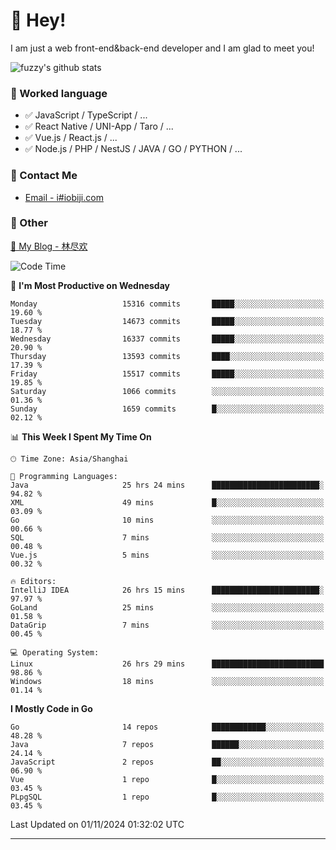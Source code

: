 # 👋 Hey!

I am just a web front-end&back-end developer and I am glad to meet you!

![fuzzy's github stats](https://github-readme-stats.vercel.app/api?username=JaydenForYou&&show_icons=true&&title_color=1abc9c&&icon_color=1abc9c)


### 📝 Worked language

- ✅ JavaScript / TypeScript / ...
- ✅ React Native / UNI-App / Taro / ...
- ✅ Vue.js / React.js / ...
- ✅ Node.js / PHP / NestJS / JAVA / GO / PYTHON / ...

### 📮 Contact Me

- [Email - i#iobiji.com](mailto:i@iobiji.com)


### 🤪 Other

[📌 My Blog - 林尽欢](https://iobiji.com)

<!--START_SECTION:waka-->
![Code Time](http://img.shields.io/badge/Code%20Time-1%2C184%20hrs%202%20mins-blue)

📅 **I'm Most Productive on Wednesday** 

```text
Monday                   15316 commits       █████░░░░░░░░░░░░░░░░░░░░   19.60 % 
Tuesday                  14673 commits       █████░░░░░░░░░░░░░░░░░░░░   18.77 % 
Wednesday                16337 commits       █████░░░░░░░░░░░░░░░░░░░░   20.90 % 
Thursday                 13593 commits       ████░░░░░░░░░░░░░░░░░░░░░   17.39 % 
Friday                   15517 commits       █████░░░░░░░░░░░░░░░░░░░░   19.85 % 
Saturday                 1066 commits        ░░░░░░░░░░░░░░░░░░░░░░░░░   01.36 % 
Sunday                   1659 commits        █░░░░░░░░░░░░░░░░░░░░░░░░   02.12 % 
```


📊 **This Week I Spent My Time On** 

```text
🕑︎ Time Zone: Asia/Shanghai

💬 Programming Languages: 
Java                     25 hrs 24 mins      ████████████████████████░   94.82 % 
XML                      49 mins             █░░░░░░░░░░░░░░░░░░░░░░░░   03.09 % 
Go                       10 mins             ░░░░░░░░░░░░░░░░░░░░░░░░░   00.66 % 
SQL                      7 mins              ░░░░░░░░░░░░░░░░░░░░░░░░░   00.48 % 
Vue.js                   5 mins              ░░░░░░░░░░░░░░░░░░░░░░░░░   00.32 % 

🔥 Editors: 
IntelliJ IDEA            26 hrs 15 mins      ████████████████████████░   97.97 % 
GoLand                   25 mins             ░░░░░░░░░░░░░░░░░░░░░░░░░   01.58 % 
DataGrip                 7 mins              ░░░░░░░░░░░░░░░░░░░░░░░░░   00.45 % 

💻 Operating System: 
Linux                    26 hrs 29 mins      █████████████████████████   98.86 % 
Windows                  18 mins             ░░░░░░░░░░░░░░░░░░░░░░░░░   01.14 % 
```

**I Mostly Code in Go** 

```text
Go                       14 repos            ████████████░░░░░░░░░░░░░   48.28 % 
Java                     7 repos             ██████░░░░░░░░░░░░░░░░░░░   24.14 % 
JavaScript               2 repos             ██░░░░░░░░░░░░░░░░░░░░░░░   06.90 % 
Vue                      1 repo              █░░░░░░░░░░░░░░░░░░░░░░░░   03.45 % 
PLpgSQL                  1 repo              █░░░░░░░░░░░░░░░░░░░░░░░░   03.45 % 
```




 Last Updated on 01/11/2024 01:32:02 UTC
<!--END_SECTION:waka-->
---

